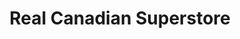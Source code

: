 ---
title: "Real Canadian Superstore"
url: /sherwood-park/real-canadian-superstore/
shop: Supermarkt
---